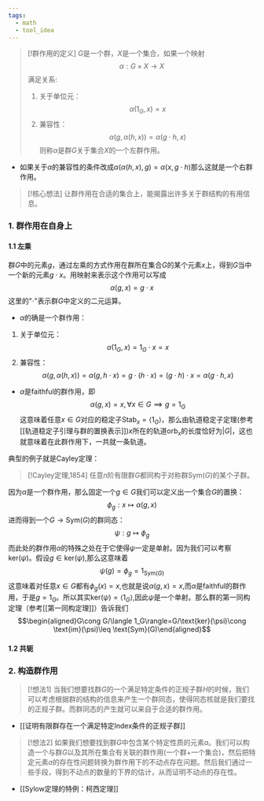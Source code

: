 ```yaml
---
tags:
  - math
  - tool_idea
---
```


> [!群作用的定义]
> $G$是一个群，$X$是一个集合，如果一个映射$$\alpha:G\times X\to X$$满足关系:
> 1. 关于单位元：$$\alpha(1_G,x)=x$$
> 2. 兼容性：$$\alpha(g,\alpha(h,x))=\alpha(g\cdot h,x)$$
> 则称$\alpha$是群$G$关于集合$X$的一个左群作用。

* 如果关于$\alpha$的兼容性的条件改成$\alpha(\alpha(h,x),g)=\alpha(x,g\cdot h)$那么这就是一个右群作用。

> [!核心想法]
> 让群作用在合适的集合上，能揭露出许多关于群结构的有用信息。

### 1. 群作用在自身上


#### 1.1 左乘
群$G$中的元素$g$，通过左乘的方式作用在群所在集合$G$的某个元素$x$上，得到$G$当中一个新的元素$g\cdot x$。用映射来表示这个作用可以写成$$\alpha(g,x)=g\cdot x$$这里的"$\cdot$"表示群$G$中定义的二元运算。

* $\alpha$的确是一个群作用：
1. 关于单位元：$$\alpha(1_G,x)=1_{G}\cdot x=x$$
2. 兼容性：$$\alpha(g,\alpha(h,x))=\alpha(g,h\cdot x)=g\cdot(h\cdot x)=(g\cdot h)\cdot x=\alpha(g\cdot h,x)$$
* $\alpha$是faithful的群作用，即$$\alpha(g,x)=x,\forall x \in G\implies g=1_{G} $$这意味着任意$x\in G$对应的稳定子$\text{Stab}_x=\langle 1_G\rangle$，那么由轨道稳定子定理(参考[[轨道稳定子引理与群的置换表示]])$x$所在的轨道$\text{orb}_x$的长度恰好为$|G|$，这也就意味着在此群作用下，一共就一条轨道。


典型的例子就是Cayley定理：

> [!Cayley定理,1854]
> 任意$n$阶有限群$G$都同构于对称群$\text{Sym}(G)$的某个子群。

因为$\alpha$是一个群作用，那么固定一个$g\in G$我们可以定义出一个集合$G$的置换：$$\phi_g:x\mapsto \alpha(g,x)$$进而得到一个$G\to \text{Sym}(G)$的群同态：$$\psi:g\mapsto \phi_g$$而此处的群作用$\alpha$的特殊之处在于它使得$\psi$一定是单射。因为我们可以考察$\text{ker}(\psi)$。假设$g \in \text{ker}(\psi)$,那么这意味着$$\psi(g)=\phi_g=1_{\text{Sym}(G)}$$这意味着对任意$x \in G$都有$\phi_g(x)=x$,也就是说$\alpha(g,x)=x$,而$\alpha$是faithful的群作用，于是$g=1_G$。所以其实$\text{ker}(\psi)=\langle 1_G\rangle$,因此$\psi$是一个单射。那么群的第一同构定理（参考[[第一同构定理]]）告诉我们$$\begin{aligned}G\cong G/\langle 1_G\rangle=G/\text{ker}(\psi)\cong \text{im}(\psi)\leq \text{Sym}(G)\end{aligned}$$
#### 1.2 共轭

### 2. 构造群作用

> [!想法1]
> 当我们想要找群$G$的一个满足特定条件的正规子群$H$的时候，我们可以考虑根据群的结构的信息来产生一个群同态，使得同态核就是我们要找的正规子群。而群同态的产生就可以来自于合适的群作用。

* [[证明有限群存在一个满足特定Index条件的正规子群]]

> [!想法2]
> 如果我们想要找到群$G$中包含某个特定性质的元素$a$。我们可以构造一个与群$G$以及其所在集合有关联的群作用(一个群+一个集合)，然后把特定元素$a$的存在性问题转换为群作用下的不动点存在问题。然后我们通过一些手段，得到不动点的数量的下界的估计，从而证明不动点的存在性。

* [[Sylow定理的特例：柯西定理]]